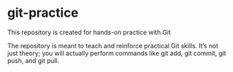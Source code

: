 # git-practice

This repository is created for hands-on practice with Git

The repository is meant to teach and reinforce practical Git skills. It’s not just theory; you will actually perform commands like git add, git commit, git push, and git pull.